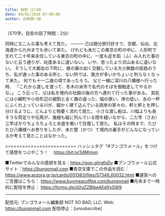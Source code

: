 ```yaml
---
title: 秘密（2/30）
date: 09/02/2020 07:00:00
author: 谷崎潤一郎
---
```


（570字。目安の読了時間：2分）

同時に又こんな事も考えて見た。
―――
己は随分旅行好きで、京都、仙台、北海道から九州までも歩いて来た。
けれども未だこの東京の町の中に、人形町で生れて二十年来永住している東京の町の中に、一度も足を蹈（ふ）み入れた事のないと云う通りが、屹度あるに違いない。
いや、思ったより沢山あるに違いない。
そうして大都会の下町に、蜂の巣の如く交錯している大小無数の街路のうち、私が通った事のある所と、ない所では、孰方が多いかちょいと判らなくなって来た。
何でも十一二歳の頃であったろう。
父と一緒に深川の八幡様へ行った時、
「これから渡しを渡って、冬木の米市で名代のそばを御馳走してやるかな。」
こう云って、父は私を境内の社殿の後の方へ連れて行った事がある。
其処には小網町や小舟町辺の掘割と全く趣の違った、幅の狭い、岸の低い、水の一杯にふくれ上っている川が、細かく建て込んでいる両岸の家々の、軒と軒とを押し分けるように、どんよりと物憂く流れて居た。
小さな渡し船は、川幅よりも長そうな荷足りや伝馬が、幾艘も縦に列んでいる間を縫いながら、二た竿（さお）三竿ばかりちょろちょろと水底を衝いて往復して居た。
私はその時まで、たびたび八幡様へお参りをしたが、未だ嘗（かつ）て境内の裏手がどんなになっているか考えて見たことはなかった。

=========================
ハッシュタグ「#ブンゴウメール」をつけて感想をつぶやこう！　
https://bit.ly/34Mrpyn

■Twitterでみんなの感想を見る：https://goo.gl/rgfoDv
■ブンゴウメール公式サイト：https://bungomail.com
■青空文庫でこの作品を読む：https://www.aozora.gr.jp/cards/001383/files/57349_60032.html
■運営へのご支援はこちら： https://www.buymeacoffee.com/bungomail
■月末まで一時的に配信を停止： https://forms.gle/d2gZZBtbeAEdXySW9

-------
配信元: ブンゴウメール編集部
NOT SO BAD, LLC.
Web: https://bungomail.com
配信停止：[unsubscribe]

